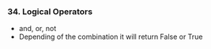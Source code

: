 ### 34. Logical Operators
* and, or, not
* Depending of the combination it will return False or True


